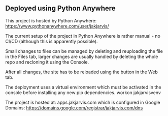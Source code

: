 ## Deployed using Python Anywhere

This project is hosted by Python Anywhere:
https://www.pythonanywhere.com/user/jakjarvis/

The current setup of the project in Python Anywhere is rather manual - no CI/CD (although this is apparently possible).

Small changes to files can be managed by deleting and reuploading the file in the Files tab, larger changes are usually handled by deleting the whole repo and recloning it using the Console.

After all changes, the site has to be reloaded using the button in the Web tab.

The deployment uses a virtual environment which must be activated in the console before installing any new pip dependencies.
workon jakjarvisvenv

The project is hosted at:
apps.jakjarvis.com
which is configured in Google Domains:
https://domains.google.com/registrar/jakjarvis.com/dns
